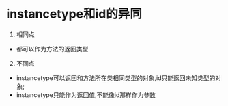 # instancetype和id的异同

1. 相同点
  * 都可以作为方法的返回类型
2. 不同点
  * instancetype可以返回和方法所在类相同类型的对象,id只能返回未知类型的对象;
  * instancetype只能作为返回值,不能像id那样作为参数